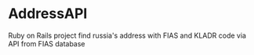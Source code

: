 # AddressAPI
Ruby on Rails project find russia's address with FIAS and KLADR code via API from FIAS database

